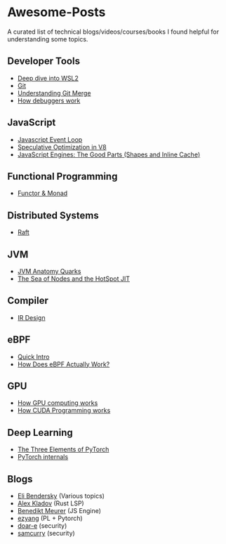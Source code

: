 # Awesome-Posts
A curated list of technical blogs/videos/courses/books I found helpful for understanding some topics.

## Developer Tools
- [Deep dive into WSL2](https://youtu.be/lwhMThePdIo?si=6lXS2tRYRsIvwr9b)
- [Git](https://youtu.be/xbLVvrb2-fY)
- [Understanding Git Merge](https://www.biteinteractive.com/understanding-git-merge/)
- [How debuggers work](https://eli.thegreenplace.net/2011/01/23/how-debuggers-work-part-1)

## JavaScript
- [Javascript Event Loop](https://www.youtube.com/watch?v=8aGhZQkoFbQ)
- [Speculative Optimization in V8](https://benediktmeurer.de/2017/12/13/an-introduction-to-speculative-optimization-in-v8/)
- [JavaScript Engines: The Good Parts (Shapes and Inline Cache)](https://www.youtube.com/watch?v=5nmpokoRaZI)

## Functional Programming
- [Functor & Monad](https://youtu.be/e6tWJD5q8uw?si=a5SZTOHwMakYRhax)

## Distributed Systems
- [Raft](https://eli.thegreenplace.net/2020/implementing-raft-part-0-introduction/)

## JVM
- [JVM Anatomy Quarks](https://shipilev.net/jvm/anatomy-quarks/)
- [The Sea of Nodes and the HotSpot JIT](https://www.youtube.com/watch?v=9epgZ-e6DUU&t=272s)

## Compiler
- [IR Design](https://cr.openjdk.org/~jrose/draft/code-media.html)

## eBPF
- [Quick Intro](https://www.youtube.com/watch?v=KhPrMW5Rbbc)
- [How Does eBPF Actually Work?](https://www.youtube.com/watch?v=cy1t5fBBt7E)

## GPU
- [How GPU computing works](https://youtu.be/3l10o0DYJXg?si=vFmRovrMwZHqxalR)
- [How CUDA Programming works](https://youtu.be/n6M8R8-PlnE?si=5RdPJvM22BF_3O4p)

## Deep Learning
- [The Three Elements of PyTorch](https://www.youtube.com/watch?v=nf-r9gnum7o)
- [PyTorch internals](https://blog.ezyang.com/2019/05/pytorch-internals/)

## Blogs
- [Eli Bendersky](https://eli.thegreenplace.net/) (Various topics)
- [Alex Kladov](https://matklad.github.io/) (Rust LSP)
- [Benedikt Meurer](https://benediktmeurer.de/) (JS Engine)
- [ezyang](https://blog.ezyang.com/) (PL + Pytorch)
- [doar-e](https://doar-e.github.io/index.html) (security)
- [samcurry](https://samcurry.net/) (security)